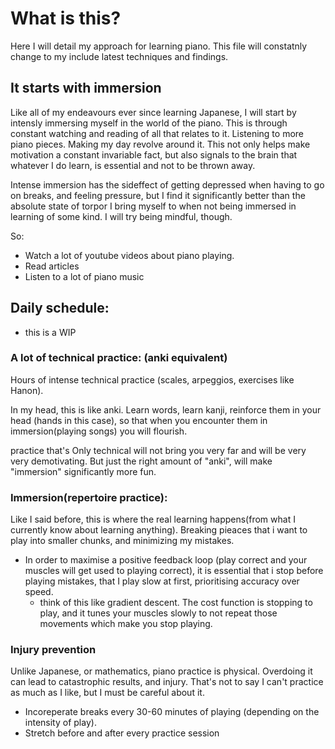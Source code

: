 # What is this?

Here I will detail my approach for learning piano. This file will constatnly change to my include latest techniques and findings.


## It starts with immersion

Like all of my endeavours ever since learning Japanese, I will start by intensly immersing myself in the world of the piano. This is through constant watching and reading of all that relates to it. Listening to more piano pieces. Making my day revolve around it. This not only helps make motivation a constant invariable fact, but also signals to the brain that whatever I do learn, is essential and not to be thrown away.

Intense immersion has the sideffect of getting depressed when having to go on breaks, and feeling pressure, but I find it significantly better than the absolute state of torpor I bring myself to when not being immersed in learning of some kind. I will try being mindful, though.

So:

- Watch a lot of youtube videos about piano playing.
- Read articles
- Listen to a lot of piano music


## Daily schedule:

* this is a WIP

### A lot of technical practice: (anki equivalent)

Hours of intense technical practice (scales, arpeggios, exercises like Hanon).


In my head, this is like anki. Learn words, learn kanji, reinforce them in your head (hands in this case), so that when you encounter them in immersion(playing songs) you will flourish.

practice that's Only technical will not bring you very far and will be very very demotivating. But just the right amount of "anki", will make "immersion" significantly more fun.


###  Immersion(repertoire practice):

Like I said before, this is where the real learning happens(from what I currently know about learning anything). Breaking pieaces that i want to play into smaller chunks, and minimizing my mistakes. 

- In order to maximise a positive feedback loop (play correct and your muscles will get used to playing correct), it is essential that i stop before playing mistakes, that I play slow at first, prioritising accuracy over speed. 
    * think of this like gradient descent. The cost function is stopping to play, and it tunes your muscles slowly to not repeat those movements which make you stop playing.



### Injury prevention


Unlike Japanese, or mathematics, piano practice is physical. Overdoing it can lead to catastrophic results, and injury. That's not to say I can't practice as much as I like, but I must be careful about it.

- Incoreperate breaks every 30-60 minutes of playing (depending on the intensity of play).
- Stretch before and after every practice session
